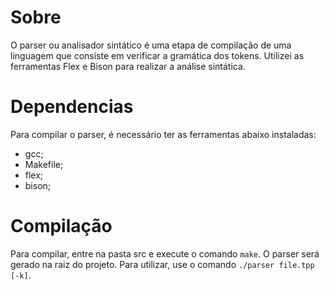 # Sobre
O parser ou analisador sintático é uma etapa de compilação de uma linguagem que consiste em verificar a gramática dos tokens. Utilizei as ferramentas Flex e Bison para realizar a análise sintática.

# Dependencias
Para compilar o parser, é necessário ter as ferramentas abaixo instaladas:
* gcc;
* Makefile;
* flex;
* bison;

# Compilação
Para compilar, entre na pasta src e execute o comando `make`. O parser será gerado na raiz do projeto. Para utilizar, use o comando `./parser file.tpp [-k]`.